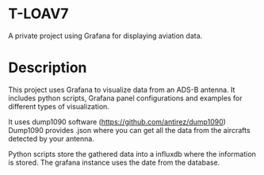 # T-LOAV7
A private project using Grafana for displaying aviation data.

# Description
This project uses Grafana to visualize data from an ADS-B antenna.
It includes python scripts, Grafana panel configurations and examples for different types of visualization.

It uses dump1090 software (https://github.com/antirez/dump1090)
Dump1090 provides .json where you can get all the data from the aircrafts detected by your antenna.

Python scripts store the gathered data into a influxdb where the information is stored. The grafana instance uses the date from the database.


